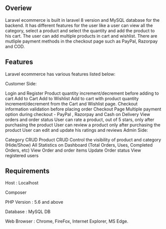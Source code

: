 <h2>Overiew</h2>

Laravel ecommerce is built in laravel 8 version and MySQL database for the backend. It has different features for the user like a user can view all the category, select a product and select the quantity and add the product to his cart. The user can add multiple products in cart and wishlist. There are mutliple payment methods in the checkout page such as PayPal, Razorpay and COD.


<h2>Features</h2>


Laravel ecommerce has various features listed below:

Customer Side:

Login and Register
Product quantity increment/decrement before adding to cart
Add to Cart
Add to Wishlist
Add to cart with product quantity increment/decrement from the Cart and Wishlist page.
Checkout information validation before placing order
Checkout Page
Multiple payment option during checkout - PayPal , Razorpay and Cash on Delivery
View orders and order status
User can rate a product, out of 5 stars, only after purchasing the product
User can review a product only after purchasing the product
User can edit and update his ratings and reviews
Admin Side:

Category CRUD
Product CRUD
Control the visibility of product and category (Hide/Show)
All Statistics on Dashboard (Total Orders, Uses, Completed Orders, etc)
View Order and order items
Update Order status
View registered users


<h2>Requirements</h2>

Host : Localhost

Composer

PHP Version : 5.6 and above

Database : MySQL DB

Web Browser : Chrome, FireFox, Internet Explorer, MS Edge.
